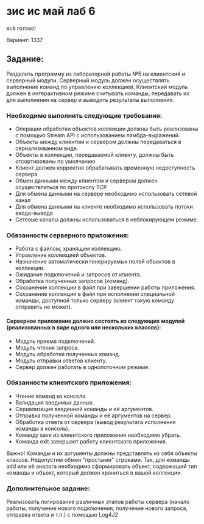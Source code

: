 # зис ис май лаб 6
всё готово!

Вариант: 1337
## Задание:
Разделить программу из лабораторной работы №5 на клиентский и серверный модули. Серверный модуль должен осуществлять выполнение команд по управлению коллекцией. Клиентский модуль должен в интерактивном режиме считывать команды, передавать их для выполнения на сервер и выводить результаты выполнения.
### Необходимо выполнить следующие требования:
  * Операции обработки объектов коллекции должны быть реализованы с помощью Stream API с использованием лямбда-выражений.
  * Объекты между клиентом и сервером должны передаваться в сериализованном виде.
  * Объекты в коллекции, передаваемой клиенту, должны быть отсортированы по умолчанию
  * Клиент должен корректно обрабатывать временную недоступность сервера.
  * Обмен данными между клиентом и сервером должен осуществляться по протоколу TCP
  * Для обмена данными на сервере необходимо использовать сетевой канал
  * Для обмена данными на клиенте необходимо использовать потоки ввода-вывода
  * Сетевые каналы должны использоваться в неблокирующем режиме.
### Обязанности серверного приложения:
  * Работа с файлом, хранящим коллекцию.
  * Управление коллекцией объектов.
  * Назначение автоматически генерируемых полей объектов в коллекции.
  * Ожидание подключений и запросов от клиента.
  * Обработка полученных запросов (команд).
  * Сохранение коллекции в файл при завершении работы приложения.
  * Сохранение коллекции в файл при исполнении специальной команды, доступной только серверу (клиент такую команду отправить не может).
  #### Серверное приложение должно состоять из следующих модулей (реализованных в виде одного или нескольких классов):
  * Модуль приема подключений.
  * Модуль чтения запроса.
  * Модуль обработки полученных команд.
  * Модуль отправки ответов клиенту.
  * Сервер должен работать в однопоточном режиме.
### Обязанности клиентского приложения:
* Чтение команд из консоли.
* Валидация вводимых данных.
* Сериализация введенной команды и её аргументов.
* Отправка полученной команды и её аргументов на сервер.
* Обработка ответа от сервера (вывод результата исполнения команды в консоль).
* Команду save из клиентского приложения необходимо убрать.
* Команда exit завершает работу клиентского приложения.

Важно! Команды и их аргументы должны представлять из себя объекты классов. Недопустим обмен "простыми" строками. Так, для команды add или её аналога необходимо сформировать объект, содержащий тип команды и объект, который должен храниться в вашей коллекции.
### Дополнительное задание:
Реализовать логирование различных этапов работы сервера (начало работы, получение нового подключения, получение нового запроса, отправка ответа и т.п.) с помощью Log4J2
